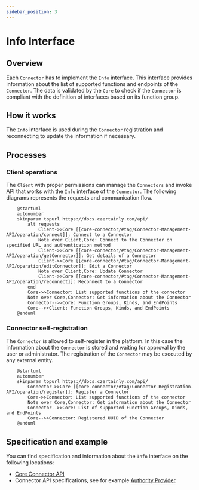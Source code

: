 ```yaml
---
sidebar_position: 3
---
```


# Info Interface

## Overview

Each `Connector` has to implement the `Info` interface. This interface provides information about the list of supported functions and endpoints of the `Connector`.
The data is validated by the `Core` to check if the `Connector` is compliant with the definition of interfaces based on its function group.

## How it works

The `Info` interface is used during the `Connector` registration and reconnecting to update the information if necessary.

## Processes

### Client operations

The `Client` with proper permissions can manage the `Connectors` and invoke API that works with the `Info` interface of the `Connector`.
The following diagrams represents the requests and communication flow.

```plantuml
    @startuml
    autonumber
    skinparam topurl https://docs.czertainly.com/api/
        alt requests
            Client->>Core [[core-connector/#tag/Connector-Management-API/operation/connect]]: Connect to a Connector
            Note over Client,Core: Connect to the Connector on specified URL and authentication method
            Client->>Core [[core-connector/#tag/Connector-Management-API/operation/getConnector]]: Get details of a Connector
            Client->>Core [[core-connector/#tag/Connector-Management-API/operation/editConnector]]: Edit a Connector
            Note over Client,Core: Update Connector
            Client->>Core [[core-connector/#tag/Connector-Management-API/operation/reconnect]]: Reconnect to a Connector
        end
        Core->>Connector: List supported functions of the connector
        Note over Core,Connector: Get information about the Connector
        Connector-->>Core: Function Groups, Kinds, and EndPoints
        Core-->>Client: Function Groups, Kinds, and EndPoints
    @enduml
```

### Connector self-registration

The `Connector` is allowed to self-register in the platform. In this case the information about the `Connector` is stored and waiting for approval by the user or administrator.
The registration of the `Connector` may be executed by any external entity.

```plantuml
    @startuml
    autonumber
    skinparam topurl https://docs.czertainly.com/api/
        Connector->>Core [[core-connector/#tag/Connector-Registration-API/operation/register]]: Register a Connector
        Core->>Connector: List supported functions of the connector
        Note over Core,Connector: Get information about the Connector
        Connector-->>Core: List of supported Function Groups, Kinds, and EndPoints
        Core-->>Connector: Registered UUID of the Connector
    @enduml
```

## Specification and example

You can find specification and information about the `Info` interface on the following locations:
- [Core Connector API](/api/core-connector/)
- Connector API specifications, see for example [Authority Provider](/api/connector-authority-provider-v2/)
